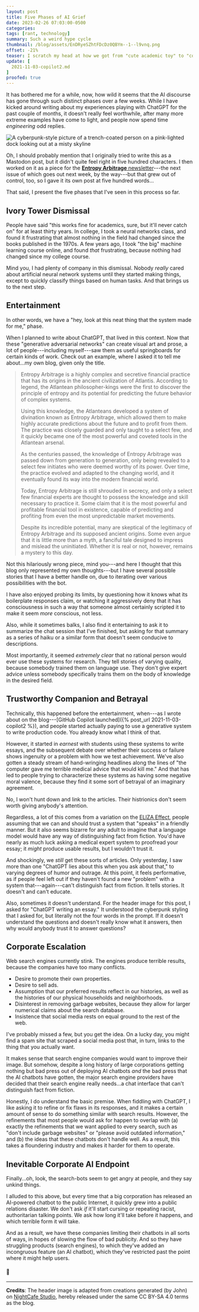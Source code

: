 ```yaml
---
layout: post
title: Five Phases of AI Grief
date: 2023-02-26 07:03:00-0500
categories:
tags: [rant, technology]
summary: Such a weird hype cycle
thumbnail: /blog/assets/EnDRyeSZhtFDcDz0QBYm--1--l9vnq.png
offset: -21%
teaser: I scratch my head at how we got from "cute academic toy" to "companies use a bad tool to make products worse."
update: [
  2021-11-03-copilot2.md
]
proofed: true
---
```


It has bothered me for a while, now, how wild it seems that the AI discourse has gone through such distinct phases over a few weeks.  While I have kicked around writing about my experiences playing with ChatGPT for the past couple of months, it doesn't really feel worthwhile, after many more extreme examples have come to light, and people now spend time *engineering* odd replies.

![A cyberpunk-style picture of a trench-coated person on a pink-lighted dock looking out at a misty skyline](/blog/assets/EnDRyeSZhtFDcDz0QBYm--1--l9vnq.png "Wanderer above Cheap LED Lighting and Fog")

Oh, I should probably mention that I originally tried to write this as a Mastodon post, but it didn't quite feel right in five hundred characters.  I then worked on it as a piece for the [**Entropy Arbitrage** newsletter](https://www.buymeacoffee.com/jcolag)---the next issue of which goes out next week, by the way---but that grew out of control, too, so I gave it its own post at five hundred words...

That said, I present the five phases that I've seen in this process so far.

## Ivory Tower Dismissal

People have said "this works fine for academics, sure, but it'll never catch on" for at least thirty years.  In college, I took a neural networks class, and found it frustrating that almost nothing in the field had changed since the books published in the 1970s.  A few years ago, I took "the big" machine learning course online, and found *that* frustrating, because nothing had changed since my college course.

Mind you, I had plenty of company in this dismissal.  Nobody *really* cared about artificial neural network systems until they started making things, except to quickly classify things based on human tasks.  And that brings us to the next step.

## Entertainment

In other words, we have a "hey, look at this neat thing that the system made for me," phase.

When I planned to write about ChatGPT, that lived in this context.  Now that these "generative adversarial networks" can create visual art and prose, a lot of people---including myself---saw them as useful springboards for certain kinds of work.  Check out an example, where I asked it to tell me about...my own blog, given only the title.

 > Entropy Arbitrage is a highly complex and secretive financial practice that has its origins in the ancient civilization of Atlantis. According to legend, the Atlantean philosopher-kings were the first to discover the principle of entropy and its potential for predicting the future behavior of complex systems.
 >
 > Using this knowledge, the Atlanteans developed a system of divination known as Entropy Arbitrage, which allowed them to make highly accurate predictions about the future and to profit from them. The practice was closely guarded and only taught to a select few, and it quickly became one of the most powerful and coveted tools in the Atlantean arsenal.
 >
 > As the centuries passed, the knowledge of Entropy Arbitrage was passed down from generation to generation, only being revealed to a select few initiates who were deemed worthy of its power. Over time, the practice evolved and adapted to the changing world, and it eventually found its way into the modern financial world.
 >
 > Today, Entropy Arbitrage is still shrouded in secrecy, and only a select few financial experts are thought to possess the knowledge and skill necessary to practice it. Some claim that it is the most powerful and profitable financial tool in existence, capable of predicting and profiting from even the most unpredictable market movements.
 >
 > Despite its incredible potential, many are skeptical of the legitimacy of Entropy Arbitrage and its supposed ancient origins. Some even argue that it is little more than a myth, a fanciful tale designed to impress and mislead the uninitiated. Whether it is real or not, however, remains a mystery to this day.

Not this hilariously wrong piece, mind you---and here I thought that this blog only represented my own thoughts---but I have several possible stories that I have a better handle on, due to iterating over various possibilities with the bot.

I have also enjoyed probing its limits, by questioning how it knows what its boilerplate responses claim, or watching it aggressively deny that it has consciousness in such a way that someone almost certainly scripted it to make it seem *more* conscious, not less.

Also, while it sometimes balks, I also find it entertaining to ask it to summarize the chat session that I've finished, but asking for that summary as a series of haiku or a similar form that doesn't seem conducive to descriptions.

Most importantly, it seemed *extremely clear* that no rational person would ever use these systems for research.  They tell stories of varying quality, because somebody trained them on language use.  They don't give expert advice unless somebody specifically trains them on the body of knowledge in the desired field.

## Trustworthy Companion and Betrayal

Technically, this happened before the entertainment, when---as I wrote about on the blog---[GitHub Copilot launched]({% post_url 2021-11-03-copilot2 %}), and people started actually paying to use a generative system to write production code.  You already know what I think of that.

However, it started in *earnest* with students using these systems to write essays, and the subsequent debate over whether their success or failure shows ingenuity or a problem with how we test achievement.  We've also gotten a steady stream of hand-wringing headlines along the lines of "the computer gave me terrible medical advice that would kill me."  And that has led to people trying to characterize these systems as having some negative moral valence, because they find it some sort of betrayal of an imaginary agreement.

No, I won't hunt down and link to the articles.  Their histrionics don't seem worth giving anybody's attention.

Regardless, a lot of this comes from a variation on the [ELIZA Effect](https://en.wikipedia.org/wiki/ELIZA_effect), people assuming that we can and should trust a system that "speaks" in a friendly manner.  But it also seems bizarre for any adult to imagine that a language model would have any way of distinguishing fact from fiction.  You'd have nearly as much luck asking a medical expert system to proofread your essay; it *might* produce usable results, but I wouldn't trust it.

And shockingly, we *still* get these sorts of articles.  Only yesterday, I saw more than one "ChatGPT lies about this when you ask about that," to varying degrees of humor and outrage.  At this point, it feels performative, as if people feel left out if they haven't found a new "problem" with a system that---again---can't distinguish fact from fiction.  It tells stories.  It doesn't and can't educate.

Also, sometimes it doesn't understand.  For the header image for this post, I asked for "ChatGPT writing an essay."  It understood the cyberpunk styling that I asked for, but literally not the four words in the prompt.  If it doesn't understand the questions and doesn't really know what it answers, then why would anybody trust it to answer questions?

## Corporate Escalation

Web search engines currently stink.  The engines produce terrible results, because the companies have too many conflicts.

 * Desire to promote their own properties.
 * Desire to sell ads.
 * Assumption that our preferred results reflect in our histories, as well as the histories of our physical households and neighborhoods.
 * Disinterest in removing garbage websites, because they allow for larger numerical claims about the search database.
 * Insistence that social media rests on equal ground to the rest of the web.

I've probably missed a few, but you get the idea.  On a lucky day, you might find a spam site that scraped a social media post that, in turn, links to the thing that you actually want.

It makes sense that search engine companies would want to improve their image.  But somehow, despite a long history of large corporations getting nothing but bad press out of deploying AI chatbots *and* the bad press that the AI chatbots have gotten, the major search engine providers have decided that their search engine really needs...a chat interface that can't distinguish fact from fiction.

Honestly, I do understand the basic premise.  When fiddling with ChatGPT, I like asking it to refine or fix flaws in its responses, and it makes a certain amount of sense to do something similar with search results.  However, the refinements that most people would ask for happen to overlap with (a) exactly the refinements that we want applied to every search, such as "don't include garbage websites" or "please avoid outdated information," and (b) the ideas that these chatbots don't handle well.  As a result, this takes a floundering industry and makes it harder for them to operate.

## Inevitable Corporate AI Endpoint

Finally...oh, look, the search-bots seem to get angry at people, and they say unkind things.

I alluded to this above, but every time that a big corporation has released an AI-powered chatbot to the public Internet, it quickly grew into a public relations disaster.  We don't ask *if* it'll start cursing or repeating racist, authoritarian talking points.  We ask how long it'll take before it happens, and which terrible form it will take.

And as a result, we have these companies limiting their chatbots in all sorts of ways, in hopes of slowing the flow of bad publicity.  And so they have struggling products (search engines), to which they've added an incongruous feature (an AI chatbot), which they've restricted past the point where it might help users.

#### 🤦

* * *

**Credits**: The header image is adapted from creations generated (by John) on [NightCafe Studio](https://creator.nightcafe.studio/studio), hereby released under the same CC BY-SA 4.0 terms as the blog.
